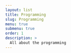 ```yaml
---
layout: list
title: Programming
slug: Programming
menu: true
submenu: true
order: 1
description: >
  All about the programming
---
```

